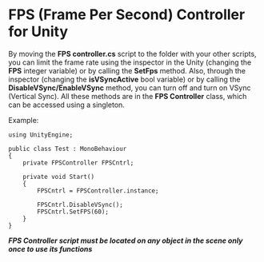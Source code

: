 # FPS (Frame Per Second) Controller for Unity

By moving the **FPS controller.cs** script to the folder with your other scripts, you can limit the frame rate using the inspector in the Unity
(changing the **FPS** integer variable) or by calling the **SetFps** method. Also, through the inspector (changing the **isVSyncActive** bool variable) or by calling the **DisableVSync/EnableVSync** method, you can turn off and turn on VSync (Vertical Sync). All these methods are in the **FPS Controller** class, which can be accessed using a singleton.

Example:

    using UnityEngine;
    
    public class Test : MonoBehaviour
    {
        private FPSController FPSCntrl;
        
        private void Start() 
        {
            FPSCntrl = FPSController.instance;
            
            FPSCntrl.DisableVSync();
            FPSCntrl.SetFPS(60);
        }
    }

***FPS Controller script must be located on any object in the scene only once to use its functions***
